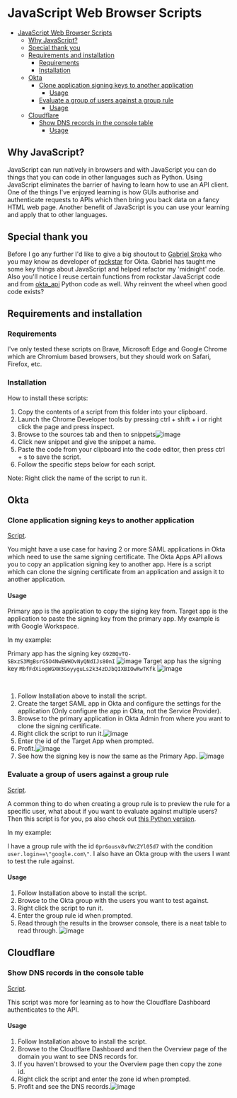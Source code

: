 # JavaScript Web Browser Scripts

- [JavaScript Web Browser Scripts](#javascript-web-browser-scripts)
  - [Why JavaScript?](#why-javascript)
  - [Special thank you](#special-thank-you)
  - [Requirements and installation](#requirements-and-installation)
    - [Requirements](#requirements)
    - [Installation](#installation)
  - [Okta](#okta)
    - [Clone application signing keys to another application](#clone-application-signing-keys-to-another-application)
      - [Usage](#usage)
    - [Evaluate a group of users against a group rule](#evaluate-a-group-of-users-against-a-group-rule)
      - [Usage](#usage-1)
  - [Cloudflare](#cloudflare)
    - [Show DNS records in the console table](#show-dns-records-in-the-console-table)
      - [Usage](#usage-2)

## Why JavaScript?
JavaScript can run natively in browsers and with JavaScript you can do things that you can code in other languages such as Python.
Using JavaScript eliminates the barrier of having to learn how to use an API client. One of the things I've enjoyed learning is how GUIs authorise and authenticate requests to APIs which then bring you back data on a fancy HTML web page.
Another benefit of JavaScript is you can use your learning and apply that to other languages.

## Special thank you
Before I go any further I'd like to give a big shoutout to [Gabriel Sroka](https://github.com/gabrielsroka/) who you may know as developer of [rockstar](https://gabrielsroka.github.io/rockstar) for Okta.
Gabriel has taught me some key things about JavaScript and helped refactor my 'midnight' code. Also you'll notice I reuse certain functions from rockstar JavaScript code and from [okta_api](https://github.com/gabrielsroka/okta_api/blob/master/okta_api.py) Python code as well. Why reinvent the wheel when good code exists?

## Requirements and installation

### Requirements

I've only tested these scripts on Brave, Microsoft Edge and Google Chrome which are Chromium based browsers, but they should work on Safari, Firefox, etc.

### Installation

How to install these scripts:

1. Copy the contents of a script from this folder into your clipboard.
2. Launch the Chrome Developer tools by pressing ctrl + shift + i or right click the page and press inspect.
3. Browse to the sources tab and then to snippets![image](https://user-images.githubusercontent.com/22709115/193648888-e002c4a0-163f-41d9-94f3-759398741cf5.png)
4. Click new snippet and give the snippet a name.
5. Paste the code from your clipboard into the code editor, then press ctrl + s to save the script.
6. Follow the specific steps below for each script.

Note: Right click the name of the script to run it.


## Okta

### Clone application signing keys to another application
[Script](cloneSourceAppKidToTargetApp.js).

You might have a use case for having 2 or more SAML applications in Okta which need to use the same signing certificate. The Okta Apps API allows you to copy an application signing key to another app.
Here is a script which can clone the signing certificate from an application and assign it to another application.

#### Usage

Primary app is the application to copy the siging key from.
Target app is the application to paste the signing key from the primary app.
My example is with Google Workspace.

In my example:

Primary app has the signing key ```G92BQvTQ-SBxzS3MgBsrG5O4NwEWHOvNyQNdIJs80nI``` ![image](https://user-images.githubusercontent.com/22709115/193650773-206d5607-00b5-45cf-826e-cbefd3b73931.png)
Target app has the signing key ```MbfFdXiogWGXH3GoyyguLs2k34zDJbQIXBIOwRwTKfk``` ![image](https://user-images.githubusercontent.com/22709115/193650873-fe280d0f-5ba2-431a-93ec-d58972e00c8b.png)

</br>

1. Follow Installation above to install the script.
2. Create the target SAML app in Okta and configure the settings for the application (Only configure the app in Okta, not the Service Provider).
3. Browse to the primary application in Okta Admin from where you want to clone the signing certificate.
4. Right click the script to run it.![image](https://user-images.githubusercontent.com/22709115/193651211-fa872a81-eb86-49a0-9578-aa174c700b56.png)
5. Enter the id of the Target App when prompted.
6. Profit.![image](https://user-images.githubusercontent.com/22709115/193651514-81f5e9ba-33ce-43b2-919c-ff9a1df1c48e.png)
7. See how the signing key is now the same as the Primary App. ![image](https://user-images.githubusercontent.com/22709115/193651651-1114da4b-2256-42f9-8772-008c23fd3ade.png)

### Evaluate a group of users against a group rule
[Script](evalGroupRule.js).

A common thing to do when creating a group rule is to preview the rule for a specific user, what about if you want to evaluate against multiple users? Then this script is for you, ps also check out [this Python version](https://github.com/pro4tlzz/ITSupportTools/blob/main/okta/group-rules/eval-group-rules.py).

In my example:

I have a group rule with the id ```0pr6ousv8vfWcZYl05d7``` with the condition ```user.login==\"google.com\"```.
I also have an Okta group with the users I want to test the rule against.

#### Usage

1. Follow Installation above to install the script.
2. Browse to the Okta group with the users you want to test against.
3. Right click the script to run it.
4. Enter the group rule id when prompted.
5. Read through the results in the browser console, there is a neat table to read through. ![image](https://user-images.githubusercontent.com/22709115/193654630-f0f94841-9015-45bf-bf7e-3a238ed62d6b.png)

## Cloudflare

### Show DNS records in the console table
[Script](getCloudflareZoneRecords.js).

This script was more for learning as to how the Cloudflare Dashboard authenticates to the API.

#### Usage

1. Follow Installation above to install the script.
2. Browse to the Cloudflare Dashboard and then the Overview page of the domain you want to see DNS records for.
3. If you haven't browsed to your the Overview page then copy the zone id.
4. Right click the script and enter the zone id when prompted.
5. Profit and see the DNS records.![image](https://user-images.githubusercontent.com/22709115/193655473-8a62528e-bf1b-48ab-830d-74cb749f3b8a.png)
